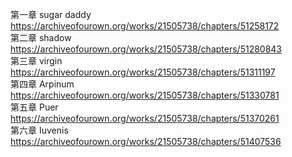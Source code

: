 第一章 sugar daddy https://archiveofourown.org/works/21505738/chapters/51258172                                                     
第二章 shadow https://archiveofourown.org/works/21505738/chapters/51280843                                                                
第三章 virgin https://archiveofourown.org/works/21505738/chapters/51311197                                                               
第四章 Arpinum https://archiveofourown.org/works/21505738/chapters/51330781                                                               
第五章 Puer https://archiveofourown.org/works/21505738/chapters/51370261                                                               
第六章 Iuvenis https://archiveofourown.org/works/21505738/chapters/51407536
